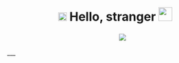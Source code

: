 <h1 align="center">
    <img src="https://raw.githubusercontent.com/VildMedPap/countryflags/4dd162cc9e888e74cfea900f63e8d9b6b9feb4fc/flags/russia-flag.svg" height="20"/>
    Hello, stranger 
    <img src="https://github.com/blackcater/blackcater/raw/main/images/Hi.gif" height="32" />
</h1>
<h3 align="center">
    &nbsp;&nbsp;&nbsp;&nbsp;&nbsp;&nbsp;&nbsp;&nbsp;
    <img src="https://readme-typing-svg.herokuapp.com?font=Comic+Sans+MS&pause=500&color=2BF729&width=333&lines=I'm+a+young+Russian+student."/>
</h3>
___
